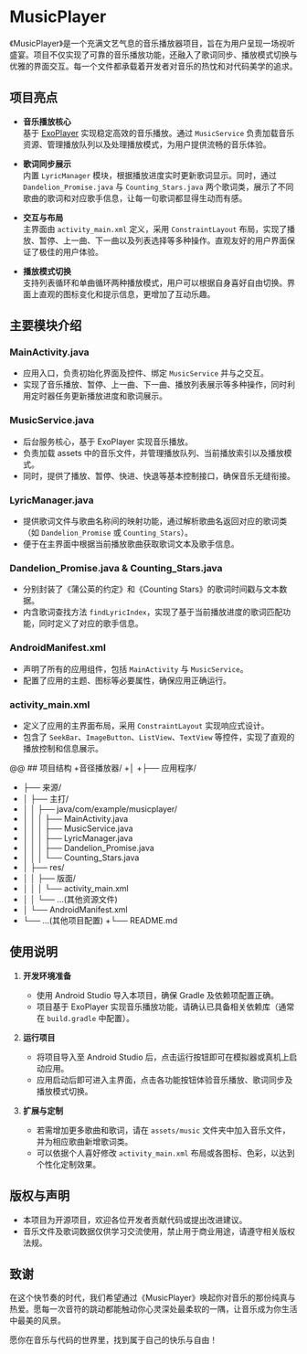 # MusicPlayer

《MusicPlayer》是一个充满文艺气息的音乐播放器项目，旨在为用户呈现一场视听盛宴。项目不仅实现了可靠的音乐播放功能，还融入了歌词同步、播放模式切换与优雅的界面交互。每一个文件都承载着开发者对音乐的热忱和对代码美学的追求。

## 项目亮点

- **音乐播放核心**  
  基于 [ExoPlayer](https://exoplayer.dev/) 实现稳定高效的音乐播放。通过 `MusicService` 负责加载音乐资源、管理播放队列以及处理播放模式，为用户提供流畅的音乐体验。

- **歌词同步展示**  
  内置 `LyricManager` 模块，根据播放进度实时更新歌词显示。同时，通过 `Dandelion_Promise.java` 与 `Counting_Stars.java` 两个歌词类，展示了不同歌曲的歌词和对应歌手信息，让每一句歌词都显得生动而有感。

- **交互与布局**  
  主界面由 `activity_main.xml` 定义，采用 `ConstraintLayout` 布局，实现了播放、暂停、上一曲、下一曲以及列表选择等多种操作。直观友好的用户界面保证了极佳的用户体验。

- **播放模式切换**  
  支持列表循环和单曲循环两种播放模式，用户可以根据自身喜好自由切换。界面上直观的图标变化和提示信息，更增加了互动乐趣。

## 主要模块介绍

### MainActivity.java

- 应用入口，负责初始化界面及控件、绑定 `MusicService` 并与之交互。  
- 实现了音乐播放、暂停、上一曲、下一曲、播放列表展示等多种操作，同时利用定时器任务更新播放进度和歌词展示。

### MusicService.java

- 后台服务核心，基于 ExoPlayer 实现音乐播放。  
- 负责加载 assets 中的音乐文件，并管理播放队列、当前播放索引以及播放模式。  
- 同时，提供了播放、暂停、快进、快退等基本控制接口，确保音乐无缝衔接。

### LyricManager.java

- 提供歌词文件与歌曲名称间的映射功能，通过解析歌曲名返回对应的歌词类（如 `Dandelion_Promise` 或 `Counting_Stars`）。
- 便于在主界面中根据当前播放歌曲获取歌词文本及歌手信息。

### Dandelion_Promise.java & Counting_Stars.java

- 分别封装了《蒲公英的约定》和《Counting Stars》的歌词时间戳与文本数据。
- 内含歌词查找方法 `findLyricIndex`，实现了基于当前播放进度的歌词匹配功能，同时定义了对应的歌手信息。

### AndroidManifest.xml

- 声明了所有的应用组件，包括 `MainActivity` 与 `MusicService`。
- 配置了应用的主题、图标等必要属性，确保应用正确运行。

### activity_main.xml

- 定义了应用的主界面布局，采用 `ConstraintLayout` 实现响应式设计。
- 包含了 `SeekBar`、`ImageButton`、`ListView`、`TextView` 等控件，实现了直观的播放控制和信息展示。

@@ ## 项目结构
+音径播放器/
+│
+├── 应用程序/
+    ├── 来源/
+    │   ├── 主打/
+    │   │   ├── java/com/example/musicplayer/
+    │   │   │   ├── MainActivity.java
+    │   │   │   ├── MusicService.java
+    │   │   │   ├── LyricManager.java
+    │   │   │   ├── Dandelion_Promise.java
+    │   │   │   └── Counting_Stars.java
+    │   ├── res/
+    │   │   ├── 版面/
+    │   │   │   └── activity_main.xml
+    │   │   └── ...(其他资源文件)
+    │   └── AndroidManifest.xml
+    └── ...(其他项目配置)
+└── README.md

## 使用说明

1. **开发环境准备**  
   - 使用 Android Studio 导入本项目，确保 Gradle 及依赖项配置正确。
   - 项目基于 ExoPlayer 实现音乐播放功能，请确认已具备相关依赖库（通常在 `build.gradle` 中配置）。

2. **运行项目**  
   - 将项目导入至 Android Studio 后，点击运行按钮即可在模拟器或真机上启动应用。
   - 应用启动后即可进入主界面，点击各功能按钮体验音乐播放、歌词同步及播放模式切换。

3. **扩展与定制**  
   - 若需增加更多歌曲和歌词，请在 `assets/music` 文件夹中加入音乐文件，并为相应歌曲新增歌词类。
   - 可以依据个人喜好修改 `activity_main.xml` 布局或各图标、色彩，以达到个性化定制效果。

## 版权与声明

- 本项目为开源项目，欢迎各位开发者贡献代码或提出改进建议。  
- 音乐文件及歌词数据仅供学习交流使用，禁止用于商业用途，请遵守相关版权法规。

## 致谢

在这个快节奏的时代，我们希望通过《MusicPlayer》唤起你对音乐的那份纯真与热爱。愿每一次音符的跳动都能触动你心灵深处最柔软的一隅，让音乐成为你生活中最美的风景。

愿你在音乐与代码的世界里，找到属于自己的快乐与自由！
